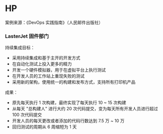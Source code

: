 # HP

案例来源：《DevOps 实践指南》（人民邮件出版社）

### LasterJet 固件部门

持续集成目标：

 - 采用持续集成和基于主开的开发方式
 - 在自动化测试上投入更多的精力
 - 开发一个硬件模拟器，用于在虚拟平台上执行测试
 - 在开发人员的工作站上重现失败的测试
 - 采用新的架构，使用统一的构建和发布方式，支持所有打印机产品

成果：

 - 原先每天执行 1 次构建，最终实现了每天执行 10 ~ 15 次构建 
 - 从每天 "总构建人" 进行大约 20 次代码提交，变为每天所有开发人员进行超过 100 次代码提交
 - 开发人员的每天更改或者添加的代码行数达到 7.5 万 ~ 10 万
 - 回归测试的周期从 6 周缩短为 1 天
